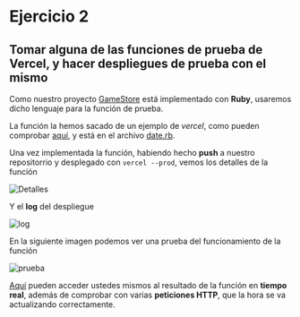 # Ejercicio 2


## Tomar alguna de las funciones de prueba de Vercel, y hacer despliegues de prueba con el mismo


Como nuestro proyecto [GameStore](https://github.com/biilal1999/GameStore) está implementado con **Ruby**, usaremos dicho lenguaje para la función de prueba.


La función la hemos sacado de un ejemplo de *vercel*, como pueden comprobar [aquí](https://vercel.com/docs/serverless-functions/supported-languages#ruby), y está en el archivo [date.rb](https://github.com/biilal1999/Ejercicios/blob/master/api/date.rb).


Una vez implementada la función, habiendo hecho **push** a nuestro repositorrio y desplegado con `vercel --prod`, vemos los detalles de la función



![Detalles](https://github.com/biilal1999/Ejercicios/blob/master/tema5/img/VercelFunctionDetails.png)



Y el **log** del despliegue



![log](https://github.com/biilal1999/Ejercicios/blob/master/tema5/img/VercelLog.png)



En la siguiente imagen podemos ver una prueba del funcionamiento de la función



![prueba](https://github.com/biilal1999/Ejercicios/blob/master/tema5/img/VercelPrueba.png)




[Aquí](https://ejercicios-22wjyym7g.vercel.app/api/date.rb) pueden acceder ustedes mismos al resultado de la función en **tiempo real**, además de comprobar con varias **peticiones HTTP**, que la hora se va actualizando correctamente.




